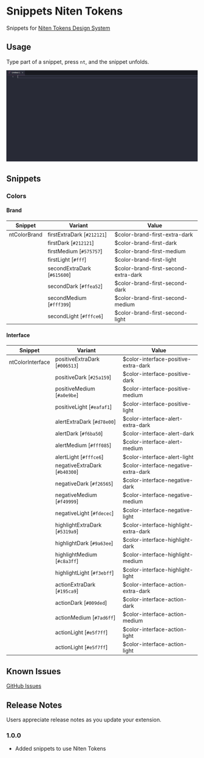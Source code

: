 # Snippets Niten Tokens

Snippets for [Niten Tokens Design System](https://github.com/getninjas/niten-tokens/)

## Usage

Type part of a snippet, press `nt`, and the snippet unfolds.

![Usage](images/usage.gif)

## Snippets

### Colors

#### Brand

| Snippet        | Variant                        | Value                                |
|----------------|--------------------------------|--------------------------------------|
| ntColorBrand   | firstExtraDark [`#212121`]     | $color-brand-first-extra-dark        |
|                | firstDark [`#212121`]          | $color-brand-first-dark              |
|                | firstMedium [`#575757`]        | $color-brand-first-medium            |
|                | firstLight [`#fff`]            | $color-brand-first-light             |
|                | secondExtraDark [`#615600`]    | $color-brand-first-second-extra-dark |
|                | secondDark [`#ffea52`]         | $color-brand-first-second-dark       |
|                | secondMedium [`#fff399`]       | $color-brand-first-second-medium     |
|                | secondLight [`#fffce6`]        | $color-brand-first-second-light      |

#### Interface
| Snippet        | Variant                      | Value                                |
|----------------|------------------------------|--------------------------------------|
| ntColorInterface   | positiveExtraDark [`#006513`]     | $color-interface-positive-extra-dark        |
|                    | positiveDark [`#25a159`]     | $color-interface-positive-dark        |
|                    | positiveMedium [`#a0e9be`]     | $color-interface-positive-medium        |
|                    | positiveLight [`#eafaf1`]     | $color-interface-positive-light        |
|                    | alertExtraDark [`#d78e00`]     | $color-interface-alert-extra-dark        |
|                    | alertDark [`#f6ba50`]     | $color-interface-alert-dark        |
|                    | alertMedium [`#fff085`]     | $color-interface-alert-medium        |
|                    | alertLight [`#fffce6`]     | $color-interface-alert-light        |
|                    | negativeExtraDark [`#b40300`]     | $color-interface-negative-extra-dark        |
|                    | negativeDark [`#f26565`]     | $color-interface-negative-dark        |
|                    | negativeMedium [`#f49999`]     | $color-interface-negative-medium        |
|                    | negativeLight [`#fdecec`]     | $color-interface-negative-light        |
|                    | highlightExtraDark [`#5319a9`]     | $color-interface-highlight-extra-dark      |
|                    | highlightDark [`#9a63ee`]     | $color-interface-highlight-dark      |
|                    | highlightMedium [`#c8a3ff`]     | $color-interface-highlight-medium      |
|                    | highlightLight [`#f3ebff`]     | $color-interface-highlight-light      |
|                    | actionExtraDark [`#195ca9`]     | $color-interface-action-extra-dark      |
|                    | actionDark [`#009ded`]     | $color-interface-action-dark      |
|                    | actionMedium [`#7ad6ff`]     | $color-interface-action-medium      |
|                    | actionLight [`#e5f7ff`]     | $color-interface-action-light      |
|                    | actionLight [`#e5f7ff`]     | $color-interface-action-light      |


## Known Issues

[GitHub Issues](https://github.com/getninjas/niten-vscode-snippets/issues)

## Release Notes

Users appreciate release notes as you update your extension.

### 1.0.0

- Added snippets to use Niten Tokens
